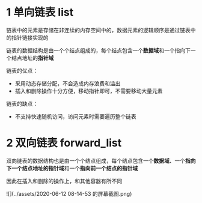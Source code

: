 # 1 单向链表 list

链表中的元素是存储在非连续的内存空间中的，数据元素的逻辑顺序是通过链表中的指针链接实现的

链表的数据结构是由一个个结点组成的，每个结点包含一个**数据域**和一个指向下一个结点地址的**指针域**

链表的优点：

- 采用动态存储分配，不会造成内存浪费和溢出
- 插入和删除操作十分方便，移动指针即可，不需要移动大量元素

链表的缺点：

- 不支持快速随机访问，访问元素时需要遍历整个链表





# 2 双向链表 forward_list

双向链表的数据结构也是由一个个结点组成，每个结点包含一个**数据域**、一个**指向下一个结点地址的指针域**和一个**指向前一个结点的指针域**

因此在插入和删除的操作上，和其他容器有所不同

![](../assets/2020-06-12 08-14-53 的屏幕截图.png)